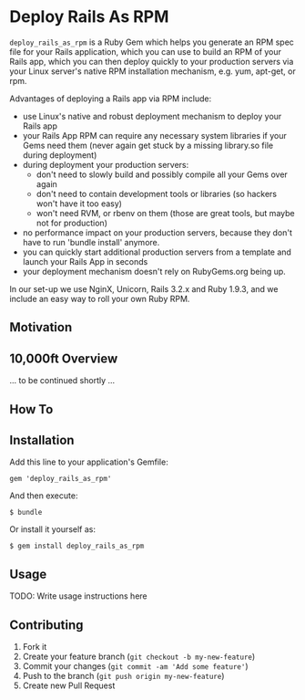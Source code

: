 # Deploy Rails As RPM

`deploy_rails_as_rpm` is a Ruby Gem which helps you generate an RPM spec file for your Rails application, which you can use to build an RPM of your Rails app, which you can then deploy quickly to your production servers via your Linux server's native RPM installation mechanism, e.g. yum, apt-get, or rpm.

Advantages of deploying a Rails app via RPM include:

 * use Linux's native and robust deployment mechanism to deploy your Rails app
 * your Rails App RPM can require any necessary system libraries if your Gems need them
   (never again get stuck by a missing library.so file during deployment)
 * during deployment your production servers:
    * don't need to slowly build and possibly compile all your Gems over again
    * don't need to contain development tools or libraries (so hackers won't have it too easy)
    * won't need RVM, or rbenv on them (those are great tools, but maybe not for production)
 * no performance impact on your production servers, because they don't have to run 'bundle install' anymore.
 * you can quickly start additional production servers from a template and launch your Rails App in seconds
 * your deployment mechanism doesn't rely on RubyGems.org being up.

In our set-up we use NginX, Unicorn, Rails 3.2.x and Ruby 1.9.3, and we include an easy way to roll your own Ruby RPM.


## Motivation

## 10,000ft Overview

... to be continued shortly ...

## How To



## Installation

Add this line to your application's Gemfile:

    gem 'deploy_rails_as_rpm'

And then execute:

    $ bundle

Or install it yourself as:

    $ gem install deploy_rails_as_rpm

## Usage

TODO: Write usage instructions here

## Contributing

1. Fork it
2. Create your feature branch (`git checkout -b my-new-feature`)
3. Commit your changes (`git commit -am 'Add some feature'`)
4. Push to the branch (`git push origin my-new-feature`)
5. Create new Pull Request
